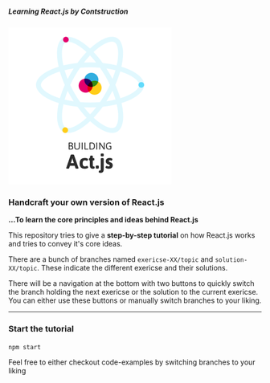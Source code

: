 ##### Learning React.js by Contstruction

![Building Act.js](./logo.png)

### Handcraft your own version of React.js

**…To learn the core principles and ideas behind React.js**

This repository tries to give a **step-by-step tutorial** on how React.js
works and tries to convey it's core ideas.
        
There are a bunch of branches named <code>exericse-XX/topic</code> and 
<code>solution-XX/topic</code>. These indicate the different exericse and their solutions.

There will be a navigation at the bottom with two buttons to quickly
switch the branch holding the next exericse or the solution to the
current exericse. You can either use these buttons or manually switch
branches to your liking.

---

### Start the tutorial

`npm start`

Feel free to either checkout code-examples by switching branches to your liking


